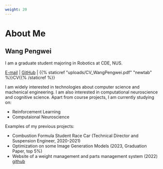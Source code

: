 ```yaml
---
weight: 20
---
```

# About Me
## Wang Pengwei
I am a graduate student majoring in Robotics at CDE, NUS.

[E-mail](mailto:wang_pengwei@u.nus.edu) | [GitHub](https://github.com/penway/) | {{% staticref "uploads/CV_WangPengwei.pdf" "newtab" %}}CV{{% /staticref %}}

I am widely interested in technologies about computer science and machenical engineering. I am also interested in computational neuroscience and cognitive science.
Apart from course projects, I am currently studying on:
- Reinforcement Learning
- Computaional Neuroscience

Examples of my previous projects:
- Combustion Formula Student Race Car (Technical Director and Suspension Engineer, 2020-2021)
- Optimization on some Image Generation Models (2023, Graduation Paper, top 5%)
- Website of a weight management and parts management system (2022) 
  [github](https://github.com/penway/WDC)
